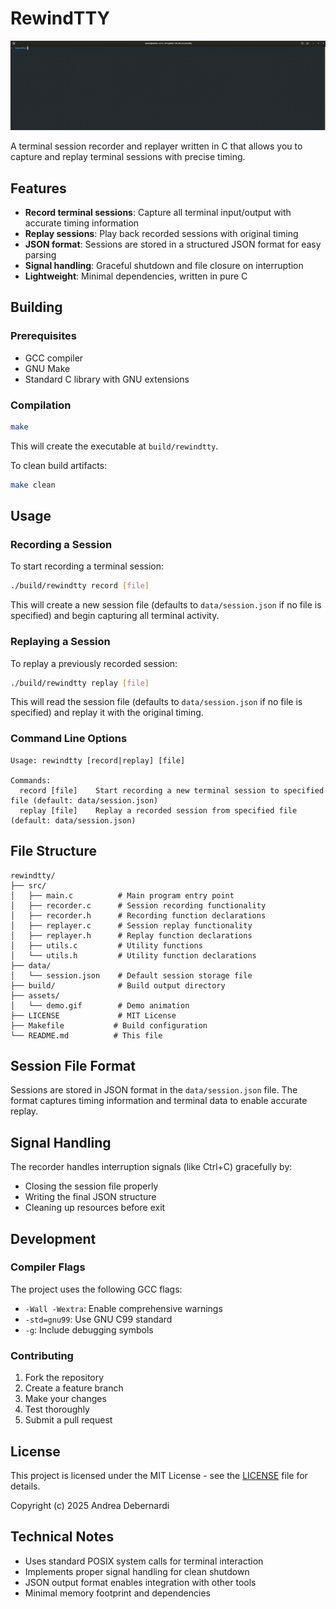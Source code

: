 # RewindTTY

<p align="center">
  <picture>
    <img src="assets/demo.gif" alt="rewindtty demo">
  </picture>
</p>

A terminal session recorder and replayer written in C that allows you to capture and replay terminal sessions with precise timing.

## Features

- **Record terminal sessions**: Capture all terminal input/output with accurate timing information
- **Replay sessions**: Play back recorded sessions with original timing
- **JSON format**: Sessions are stored in a structured JSON format for easy parsing
- **Signal handling**: Graceful shutdown and file closure on interruption
- **Lightweight**: Minimal dependencies, written in pure C

## Building

### Prerequisites

- GCC compiler
- GNU Make
- Standard C library with GNU extensions

### Compilation

```bash
make
```

This will create the executable at `build/rewindtty`.

To clean build artifacts:

```bash
make clean
```

## Usage

### Recording a Session

To start recording a terminal session:

```bash
./build/rewindtty record [file]
```

This will create a new session file (defaults to `data/session.json` if no file is specified) and begin capturing all terminal activity.

### Replaying a Session

To replay a previously recorded session:

```bash
./build/rewindtty replay [file]
```

This will read the session file (defaults to `data/session.json` if no file is specified) and replay it with the original timing.

### Command Line Options

```
Usage: rewindtty [record|replay] [file]

Commands:
  record [file]    Start recording a new terminal session to specified file (default: data/session.json)
  replay [file]    Replay a recorded session from specified file (default: data/session.json)
```

## File Structure

```
rewindtty/
├── src/
│   ├── main.c          # Main program entry point
│   ├── recorder.c      # Session recording functionality
│   ├── recorder.h      # Recording function declarations
│   ├── replayer.c      # Session replay functionality
│   ├── replayer.h      # Replay function declarations
│   ├── utils.c         # Utility functions
│   └── utils.h         # Utility function declarations
├── data/
│   └── session.json    # Default session storage file
├── build/              # Build output directory
├── assets/
│   └── demo.gif        # Demo animation
├── LICENSE             # MIT License
├── Makefile           # Build configuration
└── README.md          # This file
```

## Session File Format

Sessions are stored in JSON format in the `data/session.json` file. The format captures timing information and terminal data to enable accurate replay.

## Signal Handling

The recorder handles interruption signals (like Ctrl+C) gracefully by:

- Closing the session file properly
- Writing the final JSON structure
- Cleaning up resources before exit

## Development

### Compiler Flags

The project uses the following GCC flags:

- `-Wall -Wextra`: Enable comprehensive warnings
- `-std=gnu99`: Use GNU C99 standard
- `-g`: Include debugging symbols

### Contributing

1. Fork the repository
2. Create a feature branch
3. Make your changes
4. Test thoroughly
5. Submit a pull request

## License

This project is licensed under the MIT License - see the [LICENSE](LICENSE) file for details.

Copyright (c) 2025 Andrea Debernardi

## Technical Notes

- Uses standard POSIX system calls for terminal interaction
- Implements proper signal handling for clean shutdown
- JSON output format enables integration with other tools
- Minimal memory footprint and dependencies
